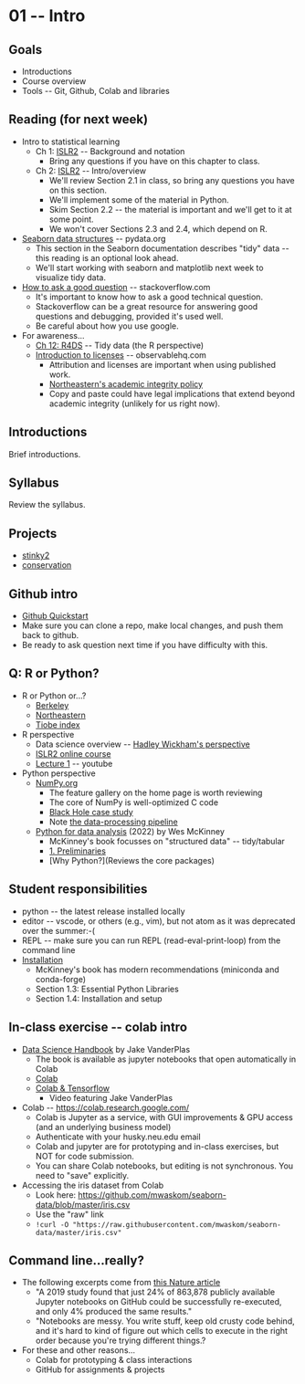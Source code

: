 
# 01 -- Intro

## Goals

* Introductions
* Course overview
* Tools -- Git, Github, Colab and libraries

## Reading (for next week)

* Intro to statistical learning
  * Ch 1: [ISLR2](https://www.statlearning.com/) -- Background and notation
    * Bring any questions if you have on this chapter to class.
  * Ch 2: [ISLR2](https://www.statlearning.com/) -- Intro/overview
    * We'll review Section 2.1 in class, so bring any questions you have on this section.
    * We'll implement some of the material in Python.
    * Skim Section 2.2 -- the material is important and we'll get to it at some point.
    * We won't cover Sections 2.3 and 2.4, which depend on R.
* [Seaborn data structures](https://seaborn.pydata.org/tutorial/data_structure.html) -- pydata.org
  * This section in the Seaborn documentation describes "tidy" data -- this reading is an optional look ahead.
  * We'll start working with seaborn and matplotlib next week to visualize tidy data.
* [How to ask a good question](https://stackoverflow.com/help/how-to-ask) -- stackoverflow.com
  * It's important to know how to ask a good technical question.
  * Stackoverflow can be a great resource for answering good questions and debugging, provided it's used well.
  * Be careful about how you use google.
* For awareness...
  * [Ch 12: R4DS](https://r4ds.had.co.nz/tidy-data.html) -- Tidy data (the R perspective)
  * [Introduction to licenses](https://observablehq.com/@observablehq/licenses) -- observablehq.com
    * Attribution and licenses are important when using published work.
    * [Northeastern's academic integrity policy](https://osccr.sites.northeastern.edu/academic-integrity-policy/)
    * Copy and paste could have legal implications that extend beyond academic integrity (unlikely for us right now).

## Introductions

Brief introductions.

## Syllabus

Review the syllabus.

## Projects

* [stinky2](https://ds5110.github.io/stinky2/)
* [conservation](https://github.com/ds5110/project-conservation)

## Github intro

* [Github Quickstart](https://docs.github.com/en/get-started/quickstart)
* Make sure you can clone a repo, make local changes, and push them back to github.
* Be ready to ask question next time if you have difficulty with this.

## Q: R or Python?

* R or Python or...?
  * [Berkeley](https://bootcamp.berkeley.edu/blog/most-in-demand-programming-languages/)
  * [Northeastern](https://www.northeastern.edu/graduate/blog/most-popular-programming-languages/)
  * [Tiobe index](https://www.tiobe.com/tiobe-index/)
* R perspective
  * Data science overview -- [Hadley Wickham's perspective](https://r4ds.had.co.nz/explore-intro.html)
  * [ISLR2 online course](https://www.statlearning.com/online-course)
  * [Lecture 1](https://youtu.be/5N9V07EIfIg) -- youtube
* Python perspective
  * [NumPy.org](https://numpy.org/)
    * The feature gallery on the home page is worth reviewing
    * The core of NumPy is well-optimized C code
    * [Black Hole case study](https://numpy.org/case-studies/blackhole-image/)
    * Note [the data-processing pipeline](https://numpy.org/case-studies/blackhole-image/#the-challenges)
  * [Python for data analysis](https://wesmckinney.com/) (2022) by Wes McKinney
    * McKinney's book focusses on "structured data" -- tidy/tabular
    * [1. Preliminaries](https://wesmckinney.com/book/preliminaries.html)
    * [Why Python?](Reviews the core packages)

## Student responsibilities

* python -- the latest release installed locally
* editor -- vscode, or others (e.g., vim), but not atom as it was deprecated over the summer:-(
* REPL -- make sure you can run REPL (read-eval-print-loop) from the command line
* [Installation](https://wesmckinney.com/book/preliminaries.html#installation_and_setup)
  * McKinney's book has modern recommendations (miniconda and conda-forge)
  * Section 1.3: Essential Python Libraries
  * Section 1.4: Installation and setup

## In-class exercise -- colab intro

* [Data Science Handbook](https://github.com/jakevdp/PythonDataScienceHandbook) by Jake VanderPlas
  * The book is available as jupyter notebooks that open automatically in Colab
  * [Colab](https://colab.research.google.com/)
  * [Colab & Tensorflow](https://youtu.be/inN8seMm7UI)
    * Video featuring Jake VanderPlas
* Colab -- https://colab.research.google.com/
  * Colab is Jupyter as a service, with GUI improvements & GPU access (and an underlying business model)
  * Authenticate with your husky.neu.edu email
  * Colab and jupyter are for prototyping and in-class exercises, but NOT for code submission.
  * You can share Colab notebooks, but editing is not synchronous.  You need to "save" explicitly.
* Accessing the iris dataset from Colab
  * Look here: https://github.com/mwaskom/seaborn-data/blob/master/iris.csv
  * Use the "raw" link
  * `!curl -O "https://raw.githubusercontent.com/mwaskom/seaborn-data/master/iris.csv"`

## Command line...really?

* The following excerpts come from [this Nature article](../resources/nature_observable.pdf)
  * "A 2019 study found that just 24% of 863,878 publicly available Jupyter notebooks on GitHub could be successfully re-executed, and only 4% produced the same results."
  * "Notebooks are messy. You write stuff, keep old crusty code behind, and it's hard to kind of figure out which cells to execute in the right order because you're trying different things.?
* For these and other reasons...
  * Colab for prototyping & class interactions
  * GitHub for assignments & projects

